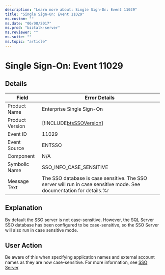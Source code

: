 ```yaml
---
description: "Learn more about: Single Sign-On: Event 11029"
title: "Single Sign-On: Event 11029"
ms.custom: ""
ms.date: "06/08/2017"
ms.prod: "biztalk-server"
ms.reviewer: ""
ms.suite: ""
ms.topic: "article"
---
```

# Single Sign-On: Event 11029
## Details  
  
| Field | Error Details|
|-----------------|----------------------------------------------------------------------------------------------------------------------|
|  Product Name   |                                              Enterprise Single Sign-On                                               |
| Product Version |                              [!INCLUDE[btsSSOVersion](../includes/btsssoversion-md.md)]                              |
|    Event ID     |                                                        11029                                                         |
|  Event Source   |                                                        ENTSSO                                                        |
|    Component    |                                                         N/A                                                          |
|  Symbolic Name  |                                               SSO_INFO_CASE_SENSITIVE                                                |
|  Message Text   | The SSO database is case sensitive. The SSO server will run in case sensitive mode. See documentation for details.%r |
  
## Explanation  
 By default the SSO server is not case-sensitive. However, the SQL Server SSO database has been configured to be case-sensitive, so the SSO Server will also run in case sensitive mode.  
  
## User Action  
 Be aware of this when specifying application names and external account names as they are now case-sensitive. For more information, see [SSO Server](../core/sso-server.md).
